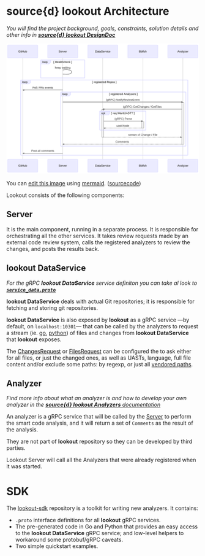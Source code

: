 # source{d} lookout Architecture

_You will find the project background, goals, constraints, solution details and other info in [**source{d} lookout DesignDoc**](https://docs.google.com/document/d/1pqz-_SHO5BsJE-aa8o_bAY3r5vR67amnWN8-qZc2UgY/edit#)_

![lookout service sequence diagram](assets/lookout-seq-diagram.png)

You can [edit this image](https://mermaidjs.github.io/mermaid-live-editor/#/edit/eyJjb2RlIjoic2VxdWVuY2VEaWFncmFtXG4gICAgcGFydGljaXBhbnQgR2l0SHViXG4gICAgcGFydGljaXBhbnQgU2VydmVyXG4gICAgcGFydGljaXBhbnQgRGF0YVNlcnZpY2VcbiAgICBwYXJ0aWNpcGFudCBCYmxmc2hcbiAgICBwYXJ0aWNpcGFudCBBbmFseXplclxuICAgIGxvb3AgSGVhbHRoY2hlY2tcbiAgICAgICAgU2VydmVyIC0-IFNlcnZlcjoga2VlcCB3YWl0aW5nXG4gICAgZW5kXG4gICAgbG9vcCByZWdpc3RlcmVkIFJlcG9zXG4gICAgICAgIFNlcnZlciAtPj4gR2l0SHViOiBQb2xsOiBQUnMgZXZlbnRzXG4gICAgICAgIGxvb3AgcmVnaXN0ZXJlZCBBbmFseXplcnNcbiAgICAgICAgICAgIFNlcnZlciAtPj4gK0FuYWx5emVyOiAoZ1JQQykgTm90aWZ5UmV2aWV3RXZlbnRcbiAgICAgICAgICAgIEFuYWx5emVyIC0-PiArRGF0YVNlcnZpY2U6IChnUlBDKSBHZXRDaGFuZ2VzIC8gR2V0RmlsZXNcbiAgICAgICAgICAgIG9wdCByZXEuV2FudFVBU1Q_XG4gICAgICAgICAgICAgICAgRGF0YVNlcnZpY2UgLT4-ICtCYmxmc2g6IChnUlBDKSBQYXJzZVxuICAgICAgICAgICAgICAgIEJibGZzaCAtLT4-IC1EYXRhU2VydmljZTogdWFzdC5Ob2RlXG4gICAgICAgICAgICBlbmRcbiAgICAgICAgICAgIERhdGFTZXJ2aWNlIC0tPj4gLUFuYWx5emVyOiBzdHJlYW0gb2YgQ2hhbmdlIC8gRmlsZVxuICAgICAgICAgICAgQW5hbHl6ZXIgLS0-PiAtU2VydmVyOiBDb21tZW50c1xuICAgICAgICBlbmRcbiAgICBTZXJ2ZXIgLT4-IEdpdEh1YjogUG9zdCBhbGwgY29tbWVudHNcbiAgICBlbmRcbiIsIm1lcm1haWQiOnsidGhlbWUiOiJkZWZhdWx0In19) using [mermaid](https://mermaidjs.github.io). ([sourcecode](assets/lookout-seq-diagram.md))

Lookout consists of the following components:


## Server

It is the main component, running in a separate process.
It is responsible for orchestrating all the other services.
It takes review requests made by an external code review system, calls the registered analyzers to review the changes, and posts the results back.


## lookout DataService

_For the gRPC **lookout DataService** service definiton you can take al look to **[`service_data.proto`](https://github.com/src-d/lookout-sdk/blob/master/proto/lookout/sdk/service_data.proto#L27)**_

**lookout DataService** deals with actual Git repositories; it is responsible for fetching and storing git repositories.

**lookout DataService** is also exposed by **lookout** as a gRPC service &mdash;by default, on `localhost:10301`&mdash; that can be called by the analyzers to request a stream (ie. [go](https://grpc.io/docs/tutorials/basic/go.html#server-side-streaming-rpc-1), [python](https://grpc.io/docs/tutorials/basic/python.html#response-streaming-rpc)) of files and changes from **lookout DataService** that **lookout** exposes.

The [ChangesRequest](https://github.com/src-d/lookout-sdk/blob/master/proto/lookout/sdk/service_data.proto#L58) or [FilesRequest](https://github.com/src-d/lookout-sdk/blob/master/proto/lookout/sdk/service_data.proto#L69) can be configured the to ask either for all files, or just the changed ones, as well as UASTs, language, full file content and/or exclude some paths: by regexp, or just all [vendored paths](https://github.com/github/linguist/blob/master/lib/linguist/vendor.yml).


## Analyzer

_Find more info about what an analyzer is and how to develop your own analyzer in the [**source{d} lookout Analyzers** documentation](analyzers.md)_

An analyzer is a gRPC service that will be called by the [Server](#server) to perform the smart code analysis, and it will return a set of `Comments` as the result of the analysis.

They are not part of **lookout** repository so they can be developed by third parties.

Lookout Server will call all the Analyzers that were already registered when it was started.


# SDK

The [lookout-sdk](https://github.com/src-d/lookout-sdk) repository is a toolkit for writing new analyzers. It contains:
- `.proto` interface definitions for all **lookout** gRPC services.
- The pre-generated code in Go and Python that provides an easy access to the **lookout DataService** gRPC service; and low-level helpers to workaround some protobuf/gRPC caveats.
- Two simple quickstart examples.
